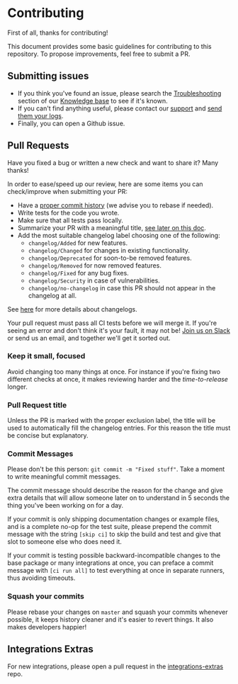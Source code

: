 # Contributing

First of all, thanks for contributing!

This document provides some basic guidelines for contributing to this repository.
To propose improvements, feel free to submit a PR.

## Submitting issues

* If you think you've found an issue, please search the [Troubleshooting][1]
  section of our [Knowledge base][2] to see if it's known.
* If you can't find anything useful, please contact our [support][3] and
  [send them your logs][4].
* Finally, you can open a Github issue.

## Pull Requests

Have you fixed a bug or written a new check and want to share it? Many thanks!

In order to ease/speed up our review, here are some items you can check/improve
when submitting your PR:

* Have a [proper commit history](#commits) (we advise you to rebase if needed).
* Write tests for the code you wrote.
* Make sure that all tests pass locally.
* Summarize your PR with a meaningful title, [see later on this doc](#pull-request-title).
* Add the most suitable changelog label choosing one of the following:
  * `changelog/Added` for new features.
  * `changelog/Changed` for changes in existing functionality.
  * `changelog/Deprecated` for soon-to-be removed features.
  * `changelog/Removed` for now removed features.
  * `changelog/Fixed` for any bug fixes.
  * `changelog/Security` in case of vulnerabilities.
  * `changelog/no-changelog` in case this PR should not appear in the changelog at all.

See [here][5] for more details about changelogs.

Your pull request must pass all CI tests before we will merge it. If you're seeing
an error and don't think it's your fault, it may not be! [Join us on Slack][6]
or send  us an email, and together we'll get it sorted out.

### Keep it small, focused

Avoid changing too many things at once. For instance if you're fixing two different
checks at once, it makes reviewing harder and the _time-to-release_ longer.

### Pull Request title

Unless the PR is marked with the proper exclusion label, the title will be used
to automatically fill the changelog entries. For this reason the title must be
concise but explanatory.

### Commit Messages

Please don't be this person: `git commit -m "Fixed stuff"`. Take a moment to
write meaningful commit messages.

The commit message should describe the reason for the change and give extra details
that will allow someone later on to understand in 5 seconds the thing you've been
working on for a day.

If your commit is only shipping documentation changes or example files, and is a
complete no-op for the test suite, please prepend the commit message with the
string `[skip ci]` to skip the build and test and give that slot to someone else
who does need it.

If your commit is testing possible backward-incompatible changes to the base package
or many integrations at once, you can preface a commit message with `[ci run all]` to
test everything at once in separate runners, thus avoiding timeouts.

### Squash your commits

Please rebase your changes on `master` and squash your commits whenever possible,
it keeps history cleaner and it's easier to revert things. It also makes developers
happier!

## Integrations Extras

For new integrations, please open a pull request in the [integrations-extras][7] repo.

[1]: https://datadog.zendesk.com/hc/en-us/sections/200766955-Troubleshooting
[2]: https://datadog.zendesk.com/hc/en-us
[3]: https://docs.datadoghq.com/help
[4]: https://docs.datadoghq.com/agent/troubleshooting/#send-a-flare
[5]: https://keepachangelog.com/en/1.0.0
[6]: https://datadoghq.slack.com
[7]: https://github.com/DataDog/integrations-extras
